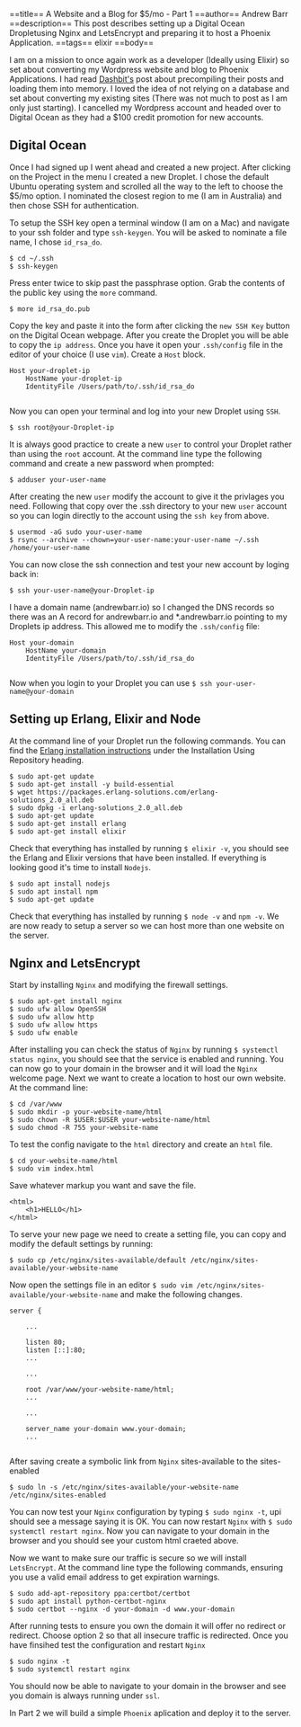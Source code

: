==title==
 A Website and a Blog for $5/mo - Part 1
==author==
 Andrew Barr
==description==
 This post describes setting up a Digital Ocean Dropletusing Nginx and LetsEncrypt and preparing it to host a Phoenix Application. 
==tags==
 elixir
==body==


I am on a mission to once again work as a developer (Ideally using Elixir) so set about converting my Wordpress website and blog to Phoenix Applications. I had read [Dashbit's](https://dashbit.co/blog/welcome-to-our-blog-how-it-was-made) post about precompiling their posts and loading them into memory. I loved the idea of not relying on a database and set about converting my existing sites (There was not much to post as I am only just starting). I cancelled my Wordpress account and headed over to Digital Ocean as they had a $100 credit promotion for new accounts.

## Digital Ocean

Once I had signed up I went ahead and created a new project. After clicking on the Project in the menu I created a new Droplet. I chose the default Ubuntu operating system and scrolled all the way to the left to choose the $5/mo option. I nominated the closest region to me (I am in Australia) and then chose SSH for authentication.

To setup the SSH key open a terminal window (I am on a Mac) and navigate to your ssh folder and type `ssh-keygen`. You will be asked to nominate a file name, I chose `id_rsa_do`.

```
$ cd ~/.ssh
$ ssh-keygen
```

Press enter twice to skip past the passphrase option. Grab the contents of the public key using the `more` command.

```
$ more id_rsa_do.pub
```

Copy the key and paste it into the form after clicking the `new SSH Key` button on the Digital Ocean webpage. After you create the Droplet you will be able to copy the `ip address`. Once you have it open your `.ssh/config` file in the editor of your choice (I use `vim`). Create a `Host` block.

```
Host your-droplet-ip
	HostName your-droplet-ip
	IdentityFile /Users/path/to/.ssh/id_rsa_do
	
```

Now you can open your terminal and log into your new Droplet using `SSH`.

```
$ ssh root@your-Droplet-ip
```

It is always good practice to create a new `user` to control your Droplet rather than using the `root` account. At the command line type the following command and create a new password when prompted:

```
$ adduser your-user-name
```

After creating the new `user` modify the account to give it the privlages you need. Following that copy over the .ssh directory to your new `user` account so you can login directly to the account using the `ssh key` from above.


```
$ usermod -aG sudo your-user-name
$ rsync --archive --chown=your-user-name:your-user-name ~/.ssh /home/your-user-name
```


 You can now close the ssh connection and test your new account by loging back in:

```
$ ssh your-user-name@your-Droplet-ip
```

I have a domain name (andrewbarr.io) so I changed the DNS records so there was an A record for andrewbarr.io and *.andrewbarr.io pointing to my Droplets ip address. This allowed me to modify the `.ssh/config` file:

```
Host your-domain
	HostName your-domain
	IdentityFile /Users/path/to/.ssh/id_rsa_do
	
```

Now when you login to your Droplet you can use `$ ssh your-user-name@your-domain`


## Setting up Erlang, Elixir and Node

At the command line of your Droplet run the following commands. You can find the <span class="text-indigo-600">[Erlang installation instructions](https://www.erlang-solutions.com/resources/download.html)</span> under the <span class="font-semibold">Installation Using Repository</span>
 heading.

```
$ sudo apt-get update
$ sudo apt-get install -y build-essential
$ wget https://packages.erlang-solutions.com/erlang-solutions_2.0_all.deb 
$ sudo dpkg -i erlang-solutions_2.0_all.deb
$ sudo apt-get update
$ sudo apt-get install erlang
$ sudo apt-get install elixir
```

Check that everything has installed by running `$ elixir -v`, you should see the Erlang and Elixir versions that have been installed. If everything is looking good it's time to install `Nodejs`.

```
$ sudo apt install nodejs
$ sudo apt install npm
$ sudo apt-get update
```

Check that everything has installed by running `$ node -v` and `npm -v`. We are now ready to setup a server so we can host more than one website on the server.


## Nginx and LetsEncrypt

Start by installing `Nginx` and modifying the firewall settings.

```
$ sudo apt-get install nginx
$ sudo ufw allow OpenSSH
$ sudo ufw allow http
$ sudo ufw allow https
$ sudo ufw enable
```

After installing you can check the status of `Nginx` by running `$ systemctl status nginx`, you should see that the service is enabled and running. You can now go to your domain in the browser and it will load the `Nginx` welcome page. Next we want to create a location to host our own website. At the command line:

```
$ cd /var/www
$ sudo mkdir -p your-website-name/html
$ sudo chown -R $USER:$USER your-website-name/html
$ sudo chmod -R 755 your-website-name
```

To test the config navigate to the `html` directory and create an `html` file.

```
$ cd your-website-name/html
$ sudo vim index.html
```

Save whatever markup you want and save the file.

```
<html>
	<h1>HELLO</h1>
</html>
```

To serve your new page we need to create a setting file, you can copy and modify the default settings by running:

```
$ sudo cp /etc/nginx/sites-available/default /etc/nginx/sites-available/your-website-name
```

Now open the settings file in an editor `$ sudo vim /etc/nginx/sites-available/your-website-name` and make the following changes.

```
server {

	...
        
	listen 80;
	listen [::]:80;
	...

	...
	
	root /var/www/your-website-name/html;
	...

	...
	
	server_name your-domain www.your-domain;
	...


```

After saving create a symbolic link from `Nginx` sites-available to the sites-enabled

```
$ sudo ln -s /etc/nginx/sites-available/your-website-name /etc/nginx/sites-enabled
```

You can now test your `Nginx` configuration by typing `$ sudo nginx -t`, upi should see a message saying it is OK. You can now restart `Nginx` with `$ sudo systemctl restart nginx`. Now you can navigate to your domain in the browser and you should see your custom html craeted above.


Now we want to make sure our traffic is secure so we will install `LetsEncrypt`. At the command line type the following commands, ensuring you use a valid email address to get expiration warnings.

```
$ sudo add-apt-repository ppa:certbot/certbot
$ sudo apt install python-certbot-nginx
$ sudo certbot --nginx -d your-domain -d www.your-domain
```

After running tests to ensure you own the domain it will offer no redirect or redirect. Choose option 2 so that all insecure traffic is redirected. Once you have finsihed test the configuration and restart `Nginx`

```
$ sudo nginx -t
$ sudo systemctl restart nginx
```

You should now be able to navigate to your domain in the browser and see you domain is always running under `ssl`.

In Part 2 we will build a simple `Phoenix` aplication and deploy it to the server. 

<p>&nbsp;</p>
<p>&nbsp;</p>
<p>&nbsp;</p>
<p>&nbsp;</p>